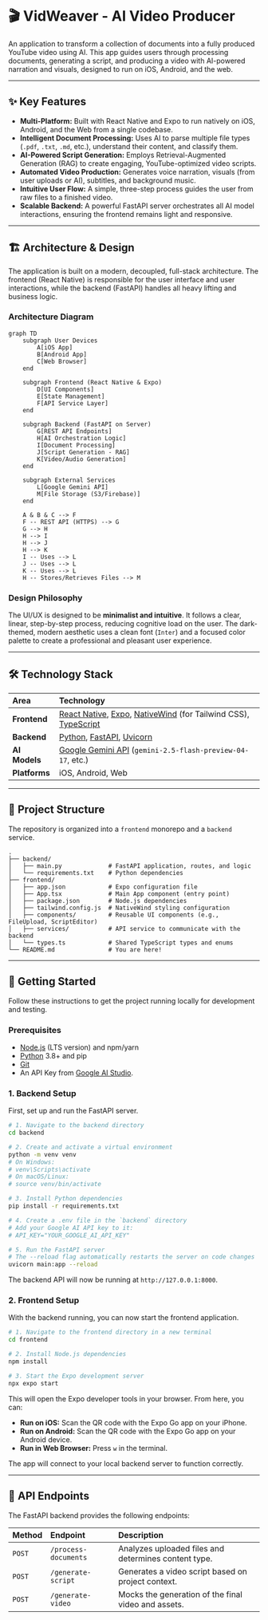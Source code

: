 # 🎬 VidWeaver - AI Video Producer

An application to transform a collection of documents into a fully produced YouTube video using AI. This app guides users through processing documents, generating a script, and producing a video with AI-powered narration and visuals, designed to run on iOS, Android, and the web.

---

## ✨ Key Features

-   **Multi-Platform:** Built with React Native and Expo to run natively on iOS, Android, and the Web from a single codebase.
-   **Intelligent Document Processing:** Uses AI to parse multiple file types (`.pdf`, `.txt`, `.md`, etc.), understand their content, and classify them.
-   **AI-Powered Script Generation:** Employs Retrieval-Augmented Generation (RAG) to create engaging, YouTube-optimized video scripts.
-   **Automated Video Production:** Generates voice narration, visuals (from user uploads or AI), subtitles, and background music.
-   **Intuitive User Flow:** A simple, three-step process guides the user from raw files to a finished video.
-   **Scalable Backend:** A powerful FastAPI server orchestrates all AI model interactions, ensuring the frontend remains light and responsive.

---

## 🏗️ Architecture & Design

The application is built on a modern, decoupled, full-stack architecture. The frontend (React Native) is responsible for the user interface and user interactions, while the backend (FastAPI) handles all heavy lifting and business logic.

### Architecture Diagram

```mermaid
graph TD
    subgraph User Devices
        A[iOS App]
        B[Android App]
        C[Web Browser]
    end

    subgraph Frontend (React Native & Expo)
        D[UI Components]
        E[State Management]
        F[API Service Layer]
    end

    subgraph Backend (FastAPI on Server)
        G[REST API Endpoints]
        H[AI Orchestration Logic]
        I[Document Processing]
        J[Script Generation - RAG]
        K[Video/Audio Generation]
    end

    subgraph External Services
        L[Google Gemini API]
        M[File Storage (S3/Firebase)]
    end

    A & B & C --> F
    F -- REST API (HTTPS) --> G
    G --> H
    H --> I
    H --> J
    H --> K
    I -- Uses --> L
    J -- Uses --> L
    K -- Uses --> L
    H -- Stores/Retrieves Files --> M
```

### Design Philosophy

The UI/UX is designed to be **minimalist and intuitive**. It follows a clear, linear, step-by-step process, reducing cognitive load on the user. The dark-themed, modern aesthetic uses a clean font (`Inter`) and a focused color palette to create a professional and pleasant user experience.

---

## 🛠️ Technology Stack

| Area      | Technology                                                                                                  |
| :-------- | :---------------------------------------------------------------------------------------------------------- |
| **Frontend**  | [React Native](https://reactnative.dev/), [Expo](https://expo.dev/), [NativeWind](https://www.nativewind.dev/) (for Tailwind CSS), [TypeScript](https://www.typescriptlang.org/) |
| **Backend**   | [Python](https://www.python.org/), [FastAPI](https://fastapi.tiangolo.com/), [Uvicorn](https://www.uvicorn.org/) |
| **AI Models** | [Google Gemini API](https://ai.google.dev/) (`gemini-2.5-flash-preview-04-17`, etc.)                           |
| **Platforms** | iOS, Android, Web                                                                                           |

---

## 📁 Project Structure

The repository is organized into a `frontend` monorepo and a `backend` service.

```
.
├── backend/
│   ├── main.py             # FastAPI application, routes, and logic
│   └── requirements.txt    # Python dependencies
├── frontend/
│   ├── app.json            # Expo configuration file
│   ├── App.tsx             # Main App component (entry point)
│   ├── package.json        # Node.js dependencies
│   ├── tailwind.config.js  # NativeWind styling configuration
│   ├── components/         # Reusable UI components (e.g., FileUpload, ScriptEditor)
│   ├── services/           # API service to communicate with the backend
│   └── types.ts            # Shared TypeScript types and enums
└── README.md               # You are here!
```

---

## 🚀 Getting Started

Follow these instructions to get the project running locally for development and testing.

### Prerequisites

-   [Node.js](https://nodejs.org/en/) (LTS version) and npm/yarn
-   [Python](https://www.python.org/downloads/) 3.8+ and pip
-   [Git](https://git-scm.com/)
-   An API Key from [Google AI Studio](https://ai.google.dev/).

### 1. Backend Setup

First, set up and run the FastAPI server.

```bash
# 1. Navigate to the backend directory
cd backend

# 2. Create and activate a virtual environment
python -m venv venv
# On Windows:
# venv\Scripts\activate
# On macOS/Linux:
# source venv/bin/activate

# 3. Install Python dependencies
pip install -r requirements.txt

# 4. Create a .env file in the `backend` directory
# Add your Google AI API key to it:
# API_KEY="YOUR_GOOGLE_AI_API_KEY"

# 5. Run the FastAPI server
# The --reload flag automatically restarts the server on code changes
uvicorn main:app --reload
```

The backend API will now be running at `http://127.0.0.1:8000`.

### 2. Frontend Setup

With the backend running, you can now start the frontend application.

```bash
# 1. Navigate to the frontend directory in a new terminal
cd frontend

# 2. Install Node.js dependencies
npm install

# 3. Start the Expo development server
npx expo start
```

This will open the Expo developer tools in your browser. From here, you can:
-   **Run on iOS:** Scan the QR code with the Expo Go app on your iPhone.
-   **Run on Android:** Scan the QR code with the Expo Go app on your Android device.
-   **Run in Web Browser:** Press `w` in the terminal.

The app will connect to your local backend server to function correctly.

---

## 📝 API Endpoints

The FastAPI backend provides the following endpoints:

| Method | Endpoint             | Description                                          |
| :----- | :------------------- | :--------------------------------------------------- |
| `POST` | `/process-documents` | Analyzes uploaded files and determines content type. |
| `POST` | `/generate-script`   | Generates a video script based on project context.   |
| `POST` | `/generate-video`    | Mocks the generation of the final video and assets.  |
